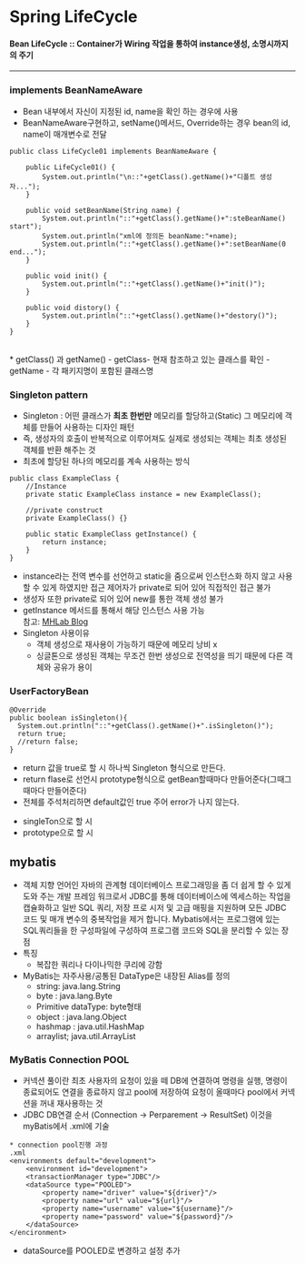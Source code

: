 # Spring LifeCycle

#### Bean LifeCycle :: Container가 Wiring 작업을 통하여 instance생성, 소명시까지의 주기
<hr/>

### implements BeanNameAware
- Bean 내부에서 자신이 지정된 id, name을 확인 하는 경우에 사용
- BeanNameAware구현하고, setName()메서드, Override하는 경우 bean의 id, name이 매개변수로 전달
```
public class LifeCycle01 implements BeanNameAware {

	public LifeCycle01() {
		System.out.println("\n::"+getClass().getName()+"디폴트 생성자...");
	}
	
	public void setBeanName(String name) {
		System.out.println("::"+getClass().getName()+":steBeanName() start");
		System.out.println("xml에 정의돈 beanName:"+name);
		System.out.println("::"+getClass().getName()+":setBeanName(0 end...");
	}
	
	public void init() {
		System.out.println("::"+getClass().getName()+"init()");
	}   
	
	public void distory() {
		System.out.println("::"+getClass().getName()+"destory()");
	}
}
```
<br/>
* getClass() 과 getName()
  - getClass- 현재 참조하고 있는 클래스를 확인
  - getName - 각 패키지명이 포함된 클래스명
<br/>

### Singleton pattern
- Singleton : 어떤 클래스가 __최초 한번만__ 메모리를 할당하고(Static) 그 메모리에 객체를 만들어 사용하는 디자인 패턴
- 즉, 생성자의 호출이 반복적으로 이루어져도 실제로 생성되는 객체는 최초 생성된 객체를 반환 해주는 것
- 최초에 할당된 하나의 메모리를 계속 사용하는 방식
```
public class ExampleClass {
    //Instance
    private static ExampleClass instance = new ExampleClass();

    //private construct
    private ExampleClass() {}

    public static ExampleClass getInstance() {
        return instance;
    }
}
```
- instance라는 전역 변수를 선언하고 static을 줌으로써 인스턴스화 하지 않고 사용할 수 있게 하였지만 접근 제어자가 private로 되어 있어 직접적인 접근 불가
- 생성자 또한 private로 되어 있어 new를 통한 객체 생성 불가
- getInstance 메서드를 통해서 해당 인스턴스 사용 가능<br/>
참고: <a href="https://elfinlas.github.io/2019/09/23/java-singleton/">MHLab Blog</a>
- Singleton 사용이유
  - 객체 생성으로 재사용이 가능하기 때문에 메모리 낭비 x
  - 싱글톤으로 생성된 객체는 무조건 한번 생성으로 전역성을 띄기 때문에 다른 객체와 공유가 용이

### UserFactoryBean
```
@Override
public boolean isSingleton(){
  System.out.println("::"+getClass().getName()+".isSingleton()");
  return true;
  //return false;
}
```
- return 값을 true로 할 시 하나씩 Singleton 형식으로 만든다. 
-  return flase로 선언시 prototype형식으로 getBean할때마다 만들어준다(그때그때마다 만들어준다)
-  전체를 주석처리하면 default값인 true 주어 error가 나지 않는다.
* singleTon으로 할 시
* prototype으로 할 시
## mybatis
- 객체 지향 언어인 자바의 관계형 데이터베이스 프로그래밍을 좀 더 쉽게 할 수 있게 도와 주는 개발 프레임 워크로서 JDBC를 통해 데이터베이스에 엑세스하는 작업을 캡슐화하고 일반 SQL 쿼리, 저장 프로 시저 및 고급 매핑을 지원하며 모든 JDBC 코드 및 매개 변수의 중복작업을 제거 합니다. Mybatis에서는 프로그램에 있는 SQL쿼리들을 한 구성파일에 구성하여 프로그램 코드와 SQL을 분리할 수 있는 장점
- 특징
  - 복잡한 쿼리나 다이나믹한 쿠리에 강함 
- MyBatis는 자주사용/공통된 DataType은 내장된 Alias를 정의
	- string: java.lang.String
	- byte : java.lang.Byte
	- Primitive dataType: byte형태
	- object : java.lang.Object
	- hashmap : java.util.HashMap
	- arraylist; java.util.ArrayList
### MyBatis Connection POOL
- 커넥션 풀이란 최초 사용자의 요청이 있을 떼 DB에 연결하여 명령을 실행, 명령이 종료되어도 연결을 종료하지 않고 pool에 저장하여 요청이 올때마다 pool에서 커넥션을 꺼내 재사용하는 것
- JDBC DB연결 순서 (Connection -> Perparement -> ResultSet) 이것을 myBatis에서 .xml에 기술
```
* connection pool진행 과정
.xml
<environments default="development">
	<environment id="development">
	<transactionManager type="JDBC"/>
	<dataSource type="POOLED">
		<property name="driver" value="${driver}"/>
		<property name="url" value="${url}"/>
		<property name="username" value="${username}"/>
		<property name="password" value="${password}"/>
	</dataSource>
</encironment>
```
- dataSource를 POOLED로 변경하고 설정 추가
